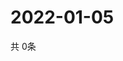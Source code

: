 # 2022-01-05
  共 0条

  <!-- BEGIN -->
  <!-- 最后更新时间Wed Jan 05 2022 09:05:18 GMT+0000 (Coordinated Universal Time) -->
  
  <!-- END -->
  
  